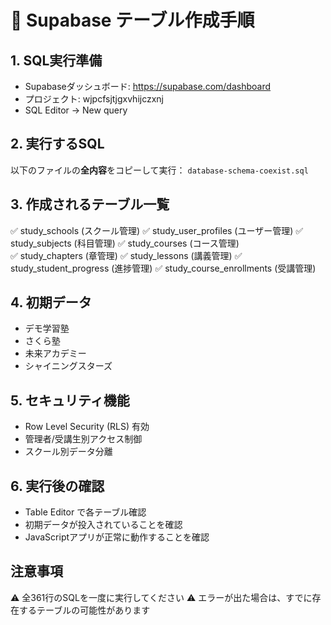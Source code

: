 # 🚀 Supabase テーブル作成手順

## 1. SQL実行準備
- Supabaseダッシュボード: https://supabase.com/dashboard
- プロジェクト: wjpcfsjtjgxvhijczxnj
- SQL Editor → New query

## 2. 実行するSQL
以下のファイルの**全内容**をコピーして実行：
`database-schema-coexist.sql`

## 3. 作成されるテーブル一覧
✅ study_schools (スクール管理)
✅ study_user_profiles (ユーザー管理) 
✅ study_subjects (科目管理)
✅ study_courses (コース管理)  
✅ study_chapters (章管理)
✅ study_lessons (講義管理)
✅ study_student_progress (進捗管理)
✅ study_course_enrollments (受講管理)

## 4. 初期データ
- デモ学習塾
- さくら塾  
- 未来アカデミー
- シャイニングスターズ

## 5. セキュリティ機能
- Row Level Security (RLS) 有効
- 管理者/受講生別アクセス制御
- スクール別データ分離

## 6. 実行後の確認
- Table Editor で各テーブル確認
- 初期データが投入されていることを確認
- JavaScriptアプリが正常に動作することを確認

## 注意事項
⚠️ 全361行のSQLを一度に実行してください
⚠️ エラーが出た場合は、すでに存在するテーブルの可能性があります